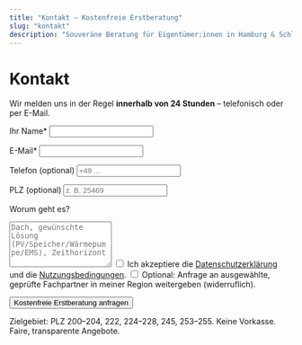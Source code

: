 ```yaml
---
title: "Kontakt – Kostenfreie Erstberatung"
slug: "kontakt"
description: "Souveräne Beratung für Eigentümer:innen in Hamburg & Schleswig-Holstein – OWN THE SUN."
---
```


# Kontakt

Wir melden uns in der Regel **innerhalb von 24 Stunden** – telefonisch oder per E-Mail.

<form id="lead-form" action="https://automation.ownthesun.de/webhook/lead" method="post" accept-charset="utf-8" autocomplete="on">
  <label for="name">Ihr Name*</label>
  <input id="name" name="name" type="text" required>

  <label for="email">E-Mail*</label>
  <input id="email" name="email" type="email" required>

  <label for="phone">Telefon (optional)</label>
  <input id="phone" name="phone" type="tel" inputmode="tel" placeholder="+49 ...">

  <label for="zip">PLZ (optional)</label>
  <input id="zip" name="zip" type="text" inputmode="numeric" pattern="[0-9]{5}" placeholder="z. B. 25469">

  <label for="message">Worum geht es?</label>
  <textarea id="message" name="message" rows="5" placeholder="Dach, gewünschte Lösung (PV/Speicher/Wärmepumpe/EMS), Zeithorizont"></textarea>

  <label class="checkbox">
    <input type="checkbox" name="legal_accept" value="yes" required>
    Ich akzeptiere die <a href="/datenschutz/" target="_blank" rel="noopener">Datenschutzerklärung</a> und die
    <a href="/nutzungsbedingungen/" target="_blank" rel="noopener">Nutzungsbedingungen</a>.
  </label>

  <label class="checkbox">
    <input type="checkbox" name="partner_share_optin" value="yes">
    Optional: Anfrage an ausgewählte, geprüfte Fachpartner in meiner Region weitergeben (widerruflich).
  </label>

  <div style="position:absolute; left:-5000px;" aria-hidden="true">
    <label for="website">Bitte freilassen</label>
    <input type="text" id="website" name="website" tabindex="-1" autocomplete="off">
  </div>

  <input type="hidden" name="page_url" value="{{ .Permalink }}">
  <input type="hidden" name="source" value="kontakt">
  <input type="hidden" name="timestamp" value="{{ now }}">

  <button type="submit" class="btn btn-lg">Kostenfreie Erstberatung anfragen</button>
</form>

<p class="microcopy">Zielgebiet: PLZ 200–204, 222, 224–228, 245, 253–255. Keine Vorkasse. Faire, transparente Angebote.</p>

<script>
  window.dataLayer = window.dataLayer || [];
  document.getElementById('lead-form')?.addEventListener('submit', function(){
    window.dataLayer.push({
      event:'lead_submit', form_location:'kontakt',
      consent_partner_share: !!document.querySelector('input[name="partner_share_optin"]:checked')
    });
  });
</script>
